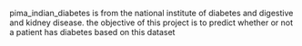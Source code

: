 pima_indian_diabetes is from the national institute of diabetes and digestive and kidney disease.
the objective of this project is to predict whether or not a patient has diabetes based on this dataset
